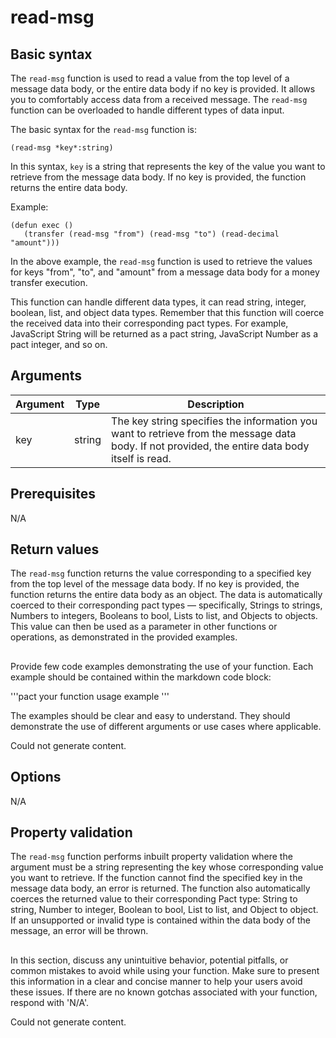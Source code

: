 # read-msg

## Basic syntax

The `read-msg` function is used to read a value from the top level of a message data body, or the entire data body if no key is provided. It allows you to comfortably access data from a received message. The `read-msg` function can be overloaded to handle different types of data input.

The basic syntax for the `read-msg` function is:

```pact
(read-msg *key*:string)
```

In this syntax, `key` is a string that represents the key of the value you want to retrieve from the message data body. If no key is provided, the function returns the entire data body.

Example:

```pact
(defun exec ()
   (transfer (read-msg "from") (read-msg "to") (read-decimal "amount")))
```

In the above example, the `read-msg` function is used to retrieve the values for keys "from", "to", and "amount" from a message data body for a money transfer execution.

This function can handle different data types, it can read string, integer, boolean, list, and object data types. Remember that this function will coerce the received data into their corresponding pact types. For example, JavaScript String will be returned as a pact string, JavaScript Number as a pact integer, and so on.

## Arguments

| Argument | Type | Description |
| --- | --- | --- |
| key | string | The key string specifies the information you want to retrieve from the message data body. If not provided, the entire data body itself is read. |

## Prerequisites

N/A

## Return values

The `read-msg` function returns the value corresponding to a specified key from the top level of the message data body. If no key is provided, the function returns the entire data body as an object. The data is automatically coerced to their corresponding pact types — specifically, Strings to strings, Numbers to integers, Booleans to bool, Lists to list, and Objects to objects. This value can then be used as a parameter in other functions or operations, as demonstrated in the provided examples.

## 
Provide few code examples demonstrating the use of your function. Each example should be contained within the markdown code block: 

'''pact
your function usage example
'''

The examples should be clear and easy to understand. They should demonstrate the use of different arguments or use cases where applicable.


Could not generate content.
## Options

N/A

## Property validation

The `read-msg` function performs inbuilt property validation where the argument must be a string representing the key whose corresponding value you want to retrieve. If the function cannot find the specified key in the message data body, an error is returned. The function also automatically coerces the returned value to their corresponding Pact type: String to string, Number to integer, Boolean to bool, List to list, and Object to object. If an unsupported or invalid type is contained within the data body of the message, an error will be thrown.

## 
In this section, discuss any unintuitive behavior, potential pitfalls, or common mistakes to avoid while using your function. Make sure to present this information in a clear and concise manner to help your users avoid these issues. If there are no known gotchas associated with your function, respond with 'N/A'.


Could not generate content.
